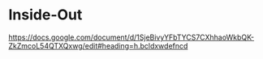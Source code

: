 # Inside-Out
https://docs.google.com/document/d/1SjeBivyYFbTYCS7CXhhaoWkbQK-ZkZmcoL54QTXQxwg/edit#heading=h.bcldxwdefncd
